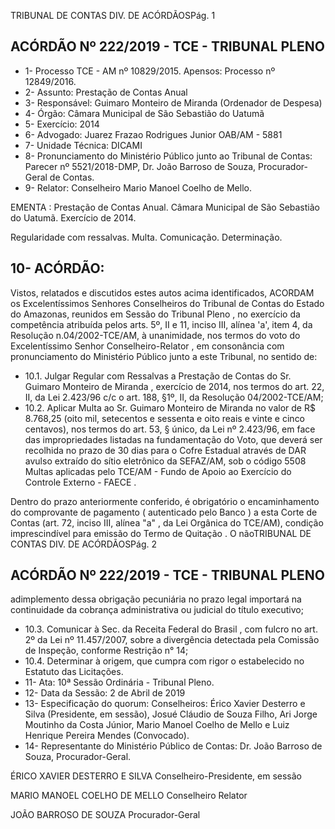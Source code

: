 TRIBUNAL DE CONTAS DIV. DE ACÓRDÃOSPág. 1

## ACÓRDÃO Nº 222/2019 - TCE - TRIBUNAL PLENO

- 1- Processo TCE - AM nº 10829/2015. Apensos: Processo nº  12849/2016.
- 2- Assunto: Prestação de Contas Anual
- 3- Responsável: Guimaro Monteiro de Miranda (Ordenador de Despesa)
- 4- Órgão: Câmara Municipal de São Sebastião do Uatumã
- 5- Exercício: 2014
- 6- Advogado: Juarez Frazao Rodrigues Junior OAB/AM - 5881
- 7- Unidade Técnica: DICAMI
- 8- Pronunciamento  do  Ministério  Público  junto  ao  Tribunal  de  Contas: Parecer  nº 5521/2018-DMP, Dr. João Barroso de Souza, Procurador-Geral de Contas.
- 9- Relator: Conselheiro Mario Manoel Coelho de Mello.

EMENTA : Prestação  de  Contas  Anual. Câmara Municipal de São Sebastião do Uatumã. Exercício de 2014.

Regularidade  com  ressalvas.  Multa.  Comunicação. Determinação.

## 10-  ACÓRDÃO:

Vistos, relatados e discutidos estes autos acima identificados, ACORDAM os Excelentíssimos Senhores Conselheiros do Tribunal de Contas do Estado do Amazonas, reunidos em Sessão do Tribunal Pleno , no exercício da competência atribuída pelos arts. 5º, II e 11, inciso III, alínea 'a', item 4, da Resolução n.04/2002-TCE/AM, à unanimidade, nos termos do voto do Excelentíssimo Senhor Conselheiro-Relator , em consonância com pronunciamento do Ministério Público junto a este Tribunal, no sentido de:

- 10.1. Julgar Regular com Ressalvas a Prestação de Contas do Sr. Guimaro Monteiro de Miranda , exercício de 2014, nos termos do art. 22, II, da Lei 2.423/96 c/c o art. 188, §1º, II, da Resolução 04/2002-TCE/AM;
- 10.2. Aplicar  Multa ao Sr.  Guimaro  Monteiro  de  Miranda no  valor  de R$ 8.768,25 (oito  mil,  setecentos  e  sessenta  e  oito  reais  e  vinte  e  cinco centavos), nos termos do art. 53, § único, da Lei nº 2.423/96, em face das impropriedades  listadas  na  fundamentação  do  Voto,  que  deverá  ser recolhida  no  prazo  de  30  dias  para  o  Cofre  Estadual  através  de  DAR avulso extraído do sítio eletrônico da SEFAZ/AM, sob o código 5508 Multas  aplicadas  pelo  TCE/AM  -  Fundo  de  Apoio  ao  Exercício  do Controle Externo - FAECE .

Dentro do prazo anteriormente conferido, é obrigatório o encaminhamento do comprovante de pagamento ( autenticado pelo Banco ) a esta Corte de Contas  (art.  72,  inciso  III,  alínea  "a"  ,  da  Lei  Orgânica  do  TCE/AM), condição  imprescindível  para  emissão  do Termo  de  Quitação .  O  nãoTRIBUNAL DE CONTAS DIV. DE ACÓRDÃOSPág. 2

## ACÓRDÃO Nº 222/2019 - TCE - TRIBUNAL PLENO

adimplemento dessa obrigação  pecuniária  no  prazo  legal  importará  na continuidade da cobrança administrativa ou judicial do título executivo;

- 10.3. Comunicar à Sec. da Receita Federal do Brasil , com fulcro no art. 2º da Lei  nº  11.457/2007,  sobre  a  divergência  detectada  pela  Comissão  de Inspeção, conforme Restrição n° 14;
- 10.4. Determinar à origem, que cumpra com rigor o estabelecido no Estatuto das Licitações.
- 11-  Ata: 10ª Sessão Ordinária - Tribunal Pleno.
- 12-  Data da Sessão: 2 de Abril de 2019
- 13-  Especificação do quorum: Conselheiros: Érico Xavier Desterro e Silva (Presidente, em sessão), Josué Cláudio de Souza Filho, Ari Jorge Moutinho da Costa Júnior, Mario Manoel Coelho de Mello e Luiz Henrique Pereira Mendes (Convocado).
- 14-  Representante  do  Ministério  Público  de  Contas: Dr. João  Barroso  de  Souza, Procurador-Geral.

ÉRICO XAVIER DESTERRO E SILVA Conselheiro-Presidente, em sessão

MARIO MANOEL COELHO DE MELLO Conselheiro Relator

JOÃO BARROSO DE SOUZA Procurador-Geral